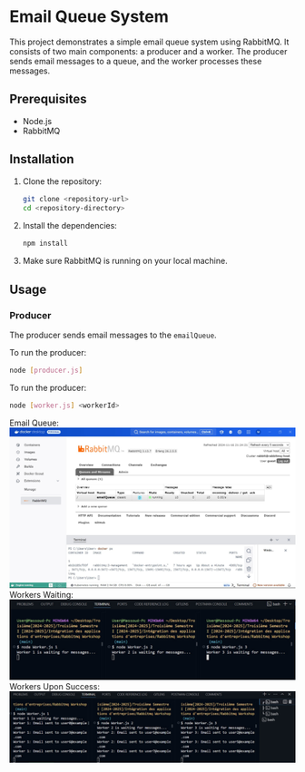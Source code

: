 # Email Queue System

This project demonstrates a simple email queue system using RabbitMQ. It consists of two main components: a producer and a worker. The producer sends email messages to a queue, and the worker processes these messages.

## Prerequisites

- Node.js
- RabbitMQ

## Installation

1. Clone the repository:
    ```sh
    git clone <repository-url>
    cd <repository-directory>
    ```

2. Install the dependencies:
    ```sh
    npm install
    ```

3. Make sure RabbitMQ is running on your local machine.

## Usage

### Producer

The producer sends email messages to the `emailQueue`.

To run the producer:
```sh
node [producer.js]
```

To run the producer:
```sh
node [worker.js] <workerId>
```
Email Queue:
![Email Queue in Rabbitmq when workers are not running](./ReadmeImages/Rabbitmq%20Queue.jpg)
Workers Waiting:
![Workers Waiting](./ReadmeImages/WorkersWaiting.jpg)
Workers Upon Success:
![Workers Upon Success](./ReadmeImages/WorkersUponSuccess.jpg)

